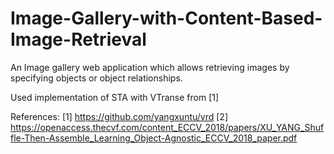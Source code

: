 # Image-Gallery-with-Content-Based-Image-Retrieval
An Image gallery web application which allows retrieving images by specifying objects or object relationships.

Used implementation of STA with VTranse from [1]

References:
[1] https://github.com/yangxuntu/vrd
[2] https://openaccess.thecvf.com/content_ECCV_2018/papers/XU_YANG_Shuffle-Then-Assemble_Learning_Object-Agnostic_ECCV_2018_paper.pdf

